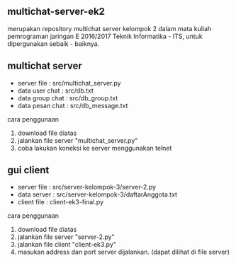 multichat-server-ek2
--------------------

merupakan repository multichat server kelompok 2 dalam mata kuliah pemrograman jaringan E 2016/2017 Teknik Informatika - ITS, untuk dipergunakan sebaik - baiknya.

multichat server
----------------

- server file     : src/multichat_server.py
- data user chat  : src/db.txt
- data group chat : src/db_group.txt
- data pesan chat : src/db_message.txt

cara penggunaan

1. download file diatas
2. jalankan file server "multichat_server.py"
3. coba lakukan koneksi ke server menggunakan telnet

gui client
----------

- server file     : src/server-kelompok-3/server-2.py
- data server     : src/server-kelompok-3/daftarAnggota.txt
- client file     : client-ek3-final.py

cara penggunaan

1. download file diatas
2. jalankan file server "server-2.py"
3. jalankan file client "client-ek3.py"
4. masukan address dan port server dijalankan. (dapat dilihat di file server)
